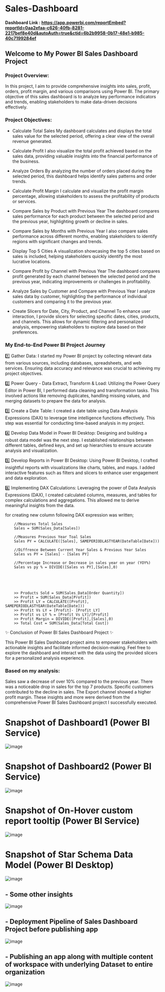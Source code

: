 # Sales-Dashboard

#### Dashboard Link : https://app.powerbi.com/reportEmbed?reportId=0aa2efaa-c626-40fb-8281-2217bef8e40d&autoAuth=true&ctid=6b2b9958-0b17-48e1-b985-40c7199284ef

## Welcome to My Power BI Sales Dashboard Project

### Project Overview:

In this project, I aim to provide comprehensive insights into sales, profit, orders, profit margin, and various comparisons using Power BI. The primary objective of this sales dashboard is to analyze key performance indicators and trends, enabling stakeholders to make data-driven decisions effectively.

### Project Objectives:

- Calculate Total Sales
My dashboard calculates and displays the total sales value for the selected period, offering a clear view of the overall revenue generated.

- Calculate Profit
I also visualize the total profit achieved based on the sales data, providing valuable insights into the financial performance of the business.

- Analyze Orders
By analyzing the number of orders placed during the selected period, this dashboard helps identify sales patterns and order trends.

- Calculate Profit Margin
I calculate and visualize the profit margin percentage, allowing stakeholders to assess the profitability of products or services.

- Compare Sales by Product with Previous Year
The dashboard compares sales performance for each product between the selected period and the previous year, highlighting growth or decline in sales.

- Compare Sales by Months with Previous Year
I also compare sales performance across different months, enabling stakeholders to identify regions with significant changes and trends.

- Display Top 5 Cities
A visualization showcasing the top 5 cities based on sales is included, helping stakeholders quickly identify the most lucrative locations.

- Compare Profit by Channel with Previous Year
The dashboard compares profit generated by each channel between the selected period and the previous year, indicating improvements or challenges in profitability.

- Analyze Sales by Customer and Compare with Previous Year
I analyze sales data by customer, highlighting the performance of individual customers and comparing it to the previous year.

- Create Slicers for Date, City, Product, and Channel
To enhance user interaction, I provide slicers for selecting specific dates, cities, products, and channels. This allows for dynamic filtering and personalized analysis, empowering stakeholders to explore data based on their preferences.



### My End-to-End Power BI Project Journey

1️⃣ Gather Data:
I started my Power BI project by collecting relevant data from various sources, including databases, spreadsheets, and web services. Ensuring data accuracy and relevance was crucial to achieving my project objectives.

2️⃣ Power Query - Data Extract, Transform & Load:
Utilizing the Power Query Editor in Power BI, I performed data cleaning and transformation tasks. This involved actions like removing duplicates, handling missing values, and merging datasets to prepare the data for analysis.

3️⃣ Create a Date Table:
I created a date table using Data Analysis Expressions (DAX) to leverage time intelligence functions effectively. This step was essential for conducting time-based analysis in my project.

4️⃣ Develop Data Model in Power BI Desktop:
Designing and building a robust data model was the next step. I established relationships between different tables, defined keys, and set up hierarchies to ensure accurate analysis and visualization.

5️⃣ Develop Reports in Power BI Desktop:
Using Power BI Desktop, I crafted insightful reports with visualizations like charts, tables, and maps. I added interactive features such as filters and slicers to enhance user engagement and data exploration.

6️⃣ Implementing DAX Calculations:
Leveraging the power of Data Analysis Expressions (DAX), I created calculated columns, measures, and tables for complex calculations and aggregations. This allowed me to derive meaningful insights from the data.

for creating new column following DAX expression was written;
       
        //Measures Total Sales
        Sales = SUM(Sales_Data[Sales])

        //Measures Previous Year Toal Sales
        Sales PY = CALCULATE([Sales], SAMEPERIODLASTYEAR(DateTable[Date]))

        //Diffrence Between Current Year Sales & Previous Year Sales
        Sales vs PY = [Sales] - [Sales PY]

        //Percentage Increase or Decrease in sales year on year (YOY%)
        Sales vs py % = DIVIDE([Sales vs PY],[Sales],0)





        >> Products Sold = SUM(Sales_Data[Order Quantity])
        >> Profit = SUM(Sales_Data[Profit]) 
        >> Profit LY = CALCULATE([Profit], SAMEPERIODLASTYEAR(DateTable[Date]))
        >> Profit Vs LY = [Profit]- [Profit LY]
        >> Profit vs LY % = [Profit Vs LY]/[Profit]
        >> Profit Margin = DIVIDE([Profit],[Sales],0)
        >> Total Cost = SUM(Sales_Data[Total Cost]) 



✨ Conclusion of Power BI Sales Dashboard Project ✨

This Power BI Sales Dashboard project aims to empower stakeholders with actionable insights and facilitate informed decision-making. Feel free to explore the dashboard and interact with the data using the provided slicers for a personalized analysis experience.

### Based on my analysis:

Sales saw a decrease of over 10% compared to the previous year.
There was a noticeable drop in sales for the top 7 products.
Specific customers contributed to the decline in sales.
The Export channel showed a higher profit margin.
These insights and more were derived from the comprehensive Power BI Sales Dashboard project I successfully executed.




        
# Snapshot of Dashboard1 (Power BI Service)

![image](https://github.com/RhugvedSatardekar/Sales-Dashboard/assets/163725285/9c3b2a1d-918f-43f7-98cc-5000d650beb4)

# Snapshot of Dashboard2 (Power BI Service)

![image](https://github.com/RhugvedSatardekar/Sales-Dashboard/assets/163725285/43c072bd-4331-43a2-a236-8f5a6f401549)

# Snapshot of On-Hover custom report tooltip (Power BI Service)
![image](https://github.com/RhugvedSatardekar/Sales-Dashboard/assets/163725285/35697f70-2151-4f9b-a504-9f57d5df1a2c)

# Snapshot of Star Schema Data Model (Power BI Desktop)     
 ![image](https://github.com/RhugvedSatardekar/Sales-Dashboard/assets/163725285/f2e65570-a15d-403f-b959-cded87c23b01)


 ## - Some other insights
 
 ![image](https://github.com/RhugvedSatardekar/Sales-Dashboard/assets/163725285/d0ec4895-845d-4247-a1c2-8e8b505e1cf8)
 
 ## - Deployment Pipeline of Sales Dashboard Project before publishing app 
 ![image](https://github.com/RhugvedSatardekar/Sales-Dashboard/assets/163725285/6f8c57f3-346e-4e03-92b4-33599e592c18)



 ## - Publishing an app along with multiple content of workspace with underlying Dataset to entire organization
 ![image](https://github.com/RhugvedSatardekar/Sales-Dashboard/assets/163725285/70365fc3-2fa3-45f1-abbe-1c0a73b897bd)

